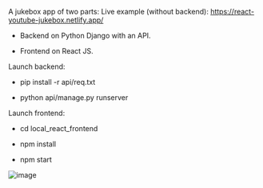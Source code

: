 A jukebox app of two parts:
Live example (without backend): https://react-youtube-jukebox.netlify.app/


- Backend on Python Django with an API.

- Frontend on React JS.


Launch backend:

- pip install -r api/req.txt

- python api/manage.py runserver


Launch frontend:

- cd local_react_frontend

- npm install

- npm start

![image](https://github.com/VladislavRusakov/Jukebox_Django_React_app/assets/61735653/b4ece09b-c0a6-49b3-946c-e65248e00506)


